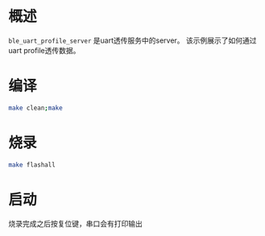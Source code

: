 # 概述

`ble_uart_profile_server` 是uart透传服务中的server。
该示例展示了如何通过uart profile透传数据。

# 编译

```bash
make clean;make
```

# 烧录

```bash
make flashall
```

# 启动

烧录完成之后按复位键，串口会有打印输出
